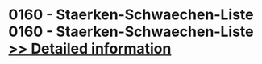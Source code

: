 # 0160 - Staerken-Schwaechen-Liste<br />0160 - Staerken-Schwaechen-Liste<br />[>> Detailed information](https://secure.shareit.com/shareit/product.html?productid=301000487&affiliateid=200057808)